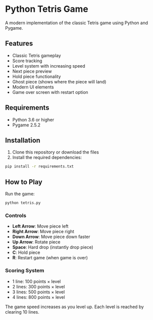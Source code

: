 # Python Tetris Game

A modern implementation of the classic Tetris game using Python and Pygame.

## Features

- Classic Tetris gameplay
- Score tracking
- Level system with increasing speed
- Next piece preview
- Hold piece functionality
- Ghost piece (shows where the piece will land)
- Modern UI elements
- Game over screen with restart option

## Requirements

- Python 3.6 or higher
- Pygame 2.5.2

## Installation

1. Clone this repository or download the files
2. Install the required dependencies:
```bash
pip install -r requirements.txt
```

## How to Play

Run the game:
```bash
python tetris.py
```

### Controls

- **Left Arrow**: Move piece left
- **Right Arrow**: Move piece right
- **Down Arrow**: Move piece down faster
- **Up Arrow**: Rotate piece
- **Space**: Hard drop (instantly drop piece)
- **C**: Hold piece
- **R**: Restart game (when game is over)

### Scoring System

- 1 line: 100 points × level
- 2 lines: 300 points × level
- 3 lines: 500 points × level
- 4 lines: 800 points × level

The game speed increases as you level up. Each level is reached by clearing 10 lines. 